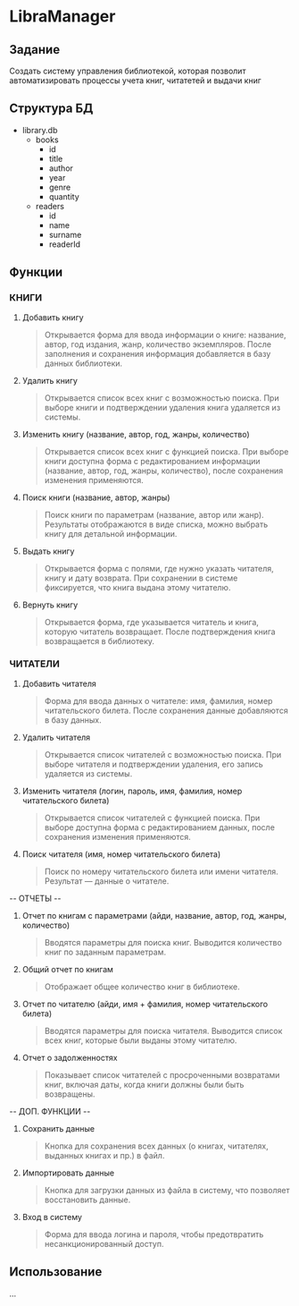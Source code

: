 # LibraManager

## Задание

Создать систему управления библиотекой, которая позволит автоматизировать процессы учета книг, читатетей и выдачи книг

## Структура БД

- library.db
  - books
    - id
    - title
    - author
    - year
    - genre
    - quantity
  - readers
    - id
    - name
    - surname
    - readerId

## Функции

### КНИГИ

1. Добавить книгу

   > Открывается форма для ввода информации о книге: название, автор, год издания, жанр, количество экземпляров.
   > После заполнения и сохранения информация добавляется в базу данных библиотеки.

2. Удалить книгу

   > Открывается список всех книг с возможностью поиска.
   > При выборе книги и подтверждении удаления книга удаляется из системы.

3. Изменить книгу (название, автор, год, жанры, количество)

   > Открывается список всех книг с функцией поиска.
   > При выборе книги доступна форма с редактированием информации (название, автор, год, жанры, количество), после сохранения изменения применяются.

4. Поиск книги (название, автор, жанры)

   > Поиск книги по параметрам (название, автор или жанр).
   > Результаты отображаются в виде списка, можно выбрать книгу для детальной информации.

5. Выдать книгу

   > Открывается форма с полями, где нужно указать читателя, книгу и дату возврата.
   > При сохранении в системе фиксируется, что книга выдана этому читателю.

6. Вернуть книгу

   > Открывается форма, где указывается читатель и книга, которую читатель возвращает.
   > После подтверждения книга возвращается в библиотеку.

### ЧИТАТЕЛИ

1. Добавить читателя

   > Форма для ввода данных о читателе: имя, фамилия, номер читательского билета.
   > После сохранения данные добавляются в базу данных.

2. Удалить читателя

   > Открывается список читателей с возможностью поиска.
   > При выборе читателя и подтверждении удаления, его запись удаляется из системы.

3. Изменить читателя (логин, пароль, имя, фамилия, номер читательского билета)

   > Открывается список читателей с функцией поиска.
   > При выборе доступна форма с редактированием данных, после сохранения изменения применяются.

4. Поиск читателя (имя, номер читательского билета)

   > Поиск по номеру читательского билета или имени читателя.
   > Результат — данные о читателе.

-- ОТЧЕТЫ --

1. Отчет по книгам с параметрами (айди, название, автор, год, жанры, количество)

   > Вводятся параметры для поиска книг.
   > Выводится количество книг по заданным параметрам.

2. Общий отчет по книгам

   > Отображает общее количество книг в библиотеке.

3. Отчет по читателю (айди, имя + фамилия, номер читательского билета)

   > Вводятся параметры для поиска читателя.
   > Выводится список всех книг, которые были выданы этому читателю.

4. Отчет о задолженностях

   > Показывает список читателей с просроченными возвратами книг, включая даты, когда книги должны были быть возвращены.

-- ДОП. ФУНКЦИИ --

1. Сохранить данные

   > Кнопка для сохранения всех данных (о книгах, читателях, выданных книгах и пр.) в файл.

2. Импортировать данные

   > Кнопка для загрузки данных из файла в систему, что позволяет восстановить данные.

3. Вход в систему

   > Форма для ввода логина и пароля, чтобы предотвратить несанкционированный доступ.

## Использование

...
